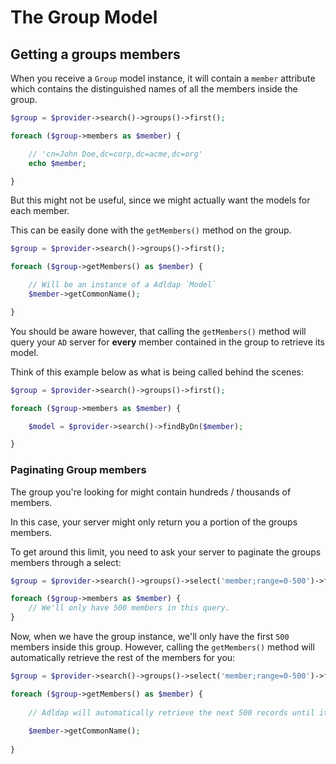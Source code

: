 # The Group Model

## Getting a groups members

When you receive a `Group` model instance, it will contain a `member`
attribute which contains the distinguished names of all
the members inside the group.

```php
$group = $provider->search()->groups()->first();

foreach ($group->members as $member) {

    // 'cn=John Doe,dc=corp,dc=acme,dc=org'
    echo $member;

}
```

But this might not be useful, since we might actually want the models for each member.

This can be easily done with the `getMembers()` method on the group.

```php
$group = $provider->search()->groups()->first();

foreach ($group->getMembers() as $member) {

    // Will be an instance of a Adldap `Model`
    $member->getCommonName();

}
```

You should be aware however, that calling the `getMembers()` method will
query your `AD` server for **every** member contained in
the group to retrieve its model.

Think of this example below as what is being called behind the scenes:

```php
$group = $provider->search()->groups()->first();

foreach ($group->members as $member) {

    $model = $provider->search()->findByDn($member);

}
```

### Paginating Group members

The group you're looking for might contain hundreds / thousands of members.

In this case, your server might only return you a portion of the groups members.

To get around this limit, you need to ask your server to paginate the groups members through a select:

```php
$group = $provider->search()->groups()->select('member;range=0-500')->first();

foreach ($group->members as $member) {
    // We'll only have 500 members in this query.
}
```

Now, when we have the group instance, we'll only have the first `500` members inside this group. However, calling the `getMembers()` method will automatically retrieve the rest of the members for you:

```php
$group = $provider->search()->groups()->select('member;range=0-500')->first();

foreach ($group->getMembers() as $member) {
    
    // Adldap will automatically retrieve the next 500 records until it's retrieved all records.
    
    $member->getCommonName();
    
}
```
